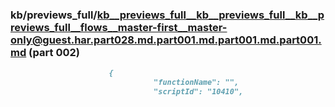 ### kb/previews_full/kb__previews_full__kb__previews_full__kb__previews_full__flows__master-first__master-only@guest.har.part028.md.part001.md.part001.md.part001.md (part 002)

```md
                      {
                                "functionName": "",
                                "scriptId": "10410",
                        
```

```
